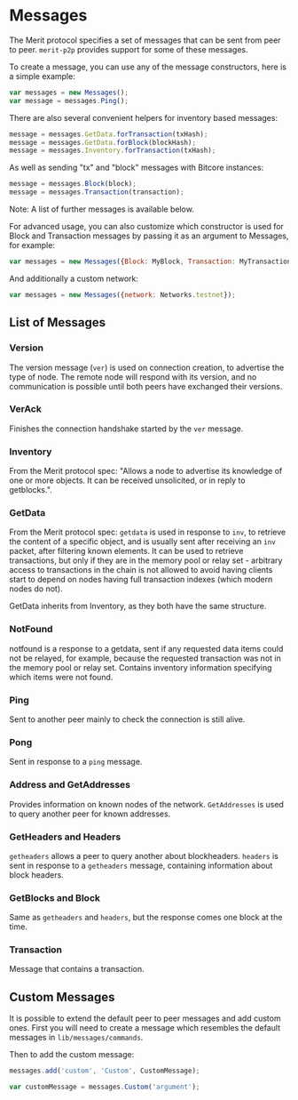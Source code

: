 # Messages

The Merit protocol specifies a set of messages that can be sent from peer to peer. `merit-p2p` provides support for some of these messages.

To create a message, you can use any of the message constructors, here is a simple example:

```javascript
var messages = new Messages();
var message = messages.Ping();
```

There are also several convenient helpers for inventory based messages:

```javascript
message = messages.GetData.forTransaction(txHash);
message = messages.GetData.forBlock(blockHash);
message = messages.Inventory.forTransaction(txHash);
```

As well as sending "tx" and "block" messages with Bitcore instances:

```javascript
message = messages.Block(block);
message = messages.Transaction(transaction);
```

Note: A list of further messages is available below.

For advanced usage, you can also customize which constructor is used for Block and Transaction messages by passing it as an argument to Messages, for example:

```javascript
var messages = new Messages({Block: MyBlock, Transaction: MyTransaction});
```

And additionally a custom network:

```javascript
var messages = new Messages({network: Networks.testnet});
```

## List of Messages
### Version
The version message (`ver`) is used on connection creation, to advertise the type of node. The remote node will respond with its version, and no communication is possible until both peers have exchanged their versions.

### VerAck
Finishes the connection handshake started by the `ver` message.

### Inventory
From the Merit protocol spec: "Allows a node to advertise its knowledge of one or more objects. It can be received unsolicited, or in reply to getblocks.".

### GetData
From the Merit protocol spec: `getdata` is used in response to `inv`, to retrieve the content of a specific object, and is usually sent after receiving an `inv` packet, after filtering known elements. It can be used to retrieve transactions, but only if they are in the memory pool or relay set - arbitrary access to transactions in the chain is not allowed to avoid having clients start to depend on nodes having full transaction indexes (which modern nodes do not).

GetData inherits from Inventory, as they both have the same structure.

### NotFound
notfound is a response to a getdata, sent if any requested data items could not be relayed, for example, because the requested transaction was not in the memory pool or relay set. Contains inventory information specifying which items were not found.

### Ping
Sent to another peer mainly to check the connection is still alive.

### Pong
Sent in response to a `ping` message.

### Address and GetAddresses
Provides information on known nodes of the network. `GetAddresses` is used to query another peer for known addresses.

### GetHeaders and Headers
`getheaders` allows a peer to query another about blockheaders. `headers` is sent in response to a `getheaders` message, containing information about block headers.

### GetBlocks and Block
Same as `getheaders` and `headers`, but the response comes one block at the time.

### Transaction
Message that contains a transaction.

## Custom Messages
It is possible to extend the default peer to peer messages and add custom ones. First you will need to create a message which resembles the default messages in `lib/messages/commands`.

Then to add the custom message:

```javascript
messages.add('custom', 'Custom', CustomMessage);

var customMessage = messages.Custom('argument');
```
